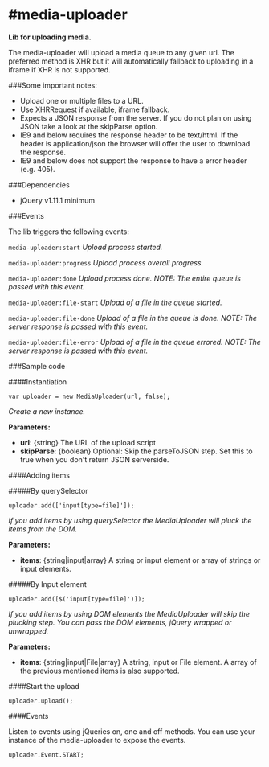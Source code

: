 #media-uploader
================

__Lib for uploading media.__

The media-uploader will upload a media queue to any given url. The preferred method is XHR but it will automatically fallback to uploading in a iframe if XHR is not supported.


###Some important notes:

- Upload one or multiple files to a URL.
- Use XHRRequest if available, iframe fallback.
- Expects a JSON response from the server. If you do not plan on using JSON take a look at the skipParse option.
- IE9 and below requires the response header to be text/html. If the header is application/json the browser will offer the user to download the response.
- IE9 and below does not support the response to have a error header (e.g. 405).

###Dependencies

- jQuery v1.11.1 minimum


###Events

The lib triggers the following events:

`media-uploader:start` 
_Upload process started._

`media-uploader:progress` 
_Upload process overall progress._

`media-uploader:done` 
_Upload process done. NOTE: The entire queue is passed with this event._

`media-uploader:file-start` 
_Upload of a file in the queue started._

`media-uploader:file-done` 
_Upload of a file in the queue is done. NOTE: The server response is passed with this event._

`media-uploader:file-error`
_Upload of a file in the queue errored. NOTE: The server response is passed with this event._



###Sample code

####Instantiation
```
var uploader = new MediaUploader(url, false);
```
_Create a new instance._

__Parameters:__

- __url__: {string} The URL of the upload script
- __skipParse__: {boolean} Optional: Skip the parseToJSON step. Set this to true when you don't return JSON serverside.


####Adding items

#####By querySelector

```
uploader.add(['input[type=file]']);
```

_If you add items by using querySelector the MediaUploader will pluck the items from the DOM._

__Parameters:__

- __items__: {string|input|array} A string or input element or array of strings or input elements.

#####By Input element

```
uploader.add([$('input[type=file]')]);
```

_If you add items by using DOM elements the MediaUploader will skip the plucking step. You can pass the DOM elements, jQuery wrapped or unwrapped._

__Parameters:__

- __items__: {string|input|File|array} A string, input or File element. A array of the previous mentioned items is also supported.



####Start the upload

```
uploader.upload();
```



####Events

Listen to events using jQueries on, one and off methods.
You can use your instance of the media-uploader to expose the events.
```
uploader.Event.START;
```

